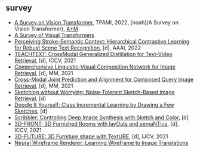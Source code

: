 
## survey
- [A Survey on Vision Transformer](https://ieeexplore.ieee.org/document/9716741), TPAMI, 2022, [noah](A Survey on Vision Transformer), [A+M](https://www.mindspore.cn/resources/hub)
- [A Survey of Visual Transformers](https://arxiv.org/pdf/2111.06091.pdf)
- [Perceiving Stroke-Semantic Context: Hierarchical Contrastive Learning for Robust Scene Text Recognition](https://www.aaai.org/AAAI22Papers/AAAI-785.LiuH.pdf), [d], AAAI, 2022  
- [TEACHTEXT: CrossModal Generalized Distillation for Text-Video Retrieval](http://www.csyangliu.com/Material/ICCV_TEACHTEXT.pdf), [d], ICCV, 2021
- [Comprehensive Linguistic-Visual Composition Network for Image Retrieval](https://dl.acm.org/doi/pdf/10.1145/3404835.3462967), [d], MM, 2021
- [Cross-Modal Joint Prediction and Alignment for Composed Query Image Retrieval](https://dl.acm.org/doi/pdf/10.1145/3474085.3475483), [d], MM, 2021
- [Sketching without Worrying: Noise-Tolerant Sketch-Based Image Retrieval](https://arxiv.org/pdf/2203.14817/pdf), [d]
- [Doodle It Yourself: Class Incremental Learning by Drawing a Few Sketches](https://arxiv.org/pdf/2203.14843/pdf), [d]
- [Scribbler: Controlling Deep Image Synthesis with Sketch and Color](https://arxiv.org/pdf/1612.00835.pdf), [d]
- [3D-FRONT: 3D Furnished Rooms with layOuts and semaNTics](https://openaccess.thecvf.com/content/ICCV2021/papers/Fu_3D-FRONT_3D_Furnished_Rooms_With_layOuts_and_semaNTics_ICCV_2021_paper.pdf), [d], ICCV, 2021
- [3D-FUTURE: 3D Furniture shape with TextURE](https://arxiv.org/pdf/2009.09633.pdf), [d], IJCV, 2021
- [Neural Wireframe Renderer: Learning Wireframe to Image Translations](https://arxiv.org/pdf/1912.03840.pdf)